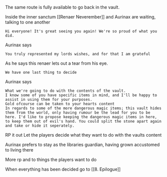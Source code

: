 The same route is fully available to go back in the vault. 

Inside the inner sanctum [[Renaer Neverember]] and Aurinax are waiting, talking to one another

	Hi everyone! It's great seeing you again! We're so proud of what you did.

Aurinax says 

	You truly represented my lords wishes, and for that I am grateful

As he says this renaer lets out a tear from his eye. 


	We have one last thing to decide 
Aurinax says

	What we're going to do with the contents of the vault.
	I know some of you have specific items in mind, and I'll be happy to assist in using them for your purposes.
	Gold ofcourse can be taken to your hearts content
	In regards to some of the more dangerous magic items; this vault hides them from the world, only having rumour be the lead for you to be here. I'd like to propose keeping the dangerous magic items in here, to keep them out of evil's hand. You could split the stone apart again and take or hide it seperately.

RP it out
Let the players decide what they want to do with the vaults content

Aurinax prefers to stay as the libraries guardian, having grown accustomed to living there


More rp and to things the players want to do


When everything has been decided go to [[8. Epilogue]] 
